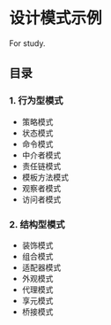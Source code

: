# 设计模式示例
For study.

## 目录
### 1. 行为型模式 
- 策略模式 
- 状态模式 
- 命令模式 
- 中介者模式 
- 责任链模式 
- 模板方法模式 
- 观察者模式 
- 访问者模式 

### 2. 结构型模式
- 装饰模式
- 组合模式
- 适配器模式
- 外观模式
- 代理模式
- 享元模式
- 桥接模式

